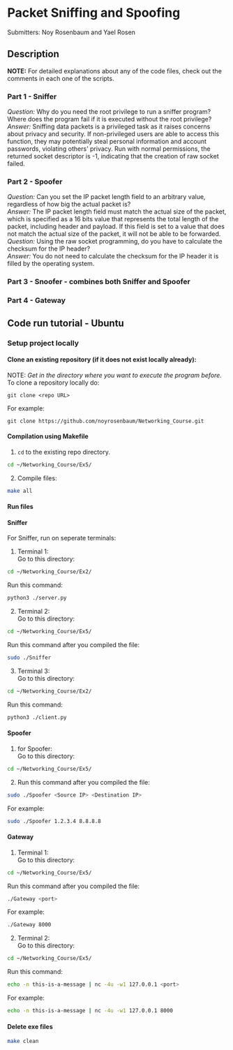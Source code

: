 <!-- Explanation of the assignment and how to code works -->
# Packet Sniffing and Spoofing

Submitters: Noy Rosenbaum and Yael Rosen

## Description

**NOTE:** For detailed explanations about any of the code files, check out the comments in each one of the scripts.

### Part 1 - Sniffer

*Question:* Why do you need the root privilege to run a sniffer program? Where does the program fail if it is executed without the root privilege?
*Answer:* Sniffing data packets is a privileged task as it raises concerns about privacy and security. If non-privileged users are able to access this function, they may potentially steal personal information and account passwords, violating others' privacy.
Run with normal permissions, the returned socket descriptor is -1, indicating that the creation of raw socket failed.

### Part 2 - Spoofer

*Question:* Can you set the IP packet length field to an arbitrary value, regardless of how big the actual packet is? \
*Answer:*   The IP packet length field must match the actual size of the packet, which is specified as a 16 bits value that represents the total length of the packet, including header and payload. If this field is set to a value that does not match the actual size of the packet, it will not be able to be forwarded. \
*Question:* Using the raw socket programming, do you have to calculate the checksum for the IP header? \
*Answer:*   You do not need to calculate the checksum for the IP header it is filled by the operating system.

### Part 3 - Snoofer - combines both Sniffer and Spoofer

### Part 4 - Gateway

## Code run tutorial - Ubuntu

### Setup project locally

#### Clone an existing repository (**if it does not exist locally already**):

NOTE: *Get in the directory where you want to execute the program before.* \
To clone a repository locally do:
```
git clone <repo URL>
```
For example:
```
git clone https://github.com/noyrosenbaum/Networking_Course.git
```

#### Compilation using Makefile

1. `cd` to the existing repo directory.
```sh
cd ~/Networking_Course/Ex5/
```
2. Compile files:
```sh
make all
```

#### Run files

#### Sniffer

For Sniffer, run on seperate terminals:
1. Terminal 1: \
Go to this directory:
```sh
cd ~/Networking_Course/Ex2/
```
Run this command:
```sh
python3 ./server.py
```
2. Terminal 2: \
Go to this directory: 
```sh
cd ~/Networking_Course/Ex5/
```
Run this command after you compiled the file:
```sh
sudo ./Sniffer
```
3. Terminal 3: \
Go to this directory: 
```sh
cd ~/Networking_Course/Ex2/
```
Run this command:
```sh
python3 ./client.py
```

#### Spoofer
   
1. for Spoofer: \
Go to this directory:
```sh
cd ~/Networking_Course/Ex5/
```
2. Run this command after you compiled the file:
```sh
sudo ./Spoofer <Source IP> <Destination IP>
```
For example:
```sh
sudo ./Spoofer 1.2.3.4 8.8.8.8
```

#### Gateway

1. Terminal 1: \
Go to this directory: 
```sh
cd ~/Networking_Course/Ex5/
```
Run this command after you compiled the file:
```sh
./Gateway <port>
```
For example:
```sh
./Gateway 8000
```
2. Terminal 2: \
Go to this directory: 
```sh
cd ~/Networking_Course/Ex5/
```
Run this command:
```sh
echo -n this-is-a-message | nc -4u -w1 127.0.0.1 <port>
```
For example:
```sh
echo -n this-is-a-message | nc -4u -w1 127.0.0.1 8000
```

#### Delete exe files

```sh
make clean
```

